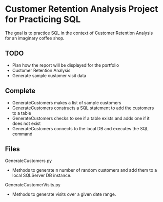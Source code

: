 # Customer Retention Analysis Project for Practicing SQL
The goal is to practice SQL in the context of Customer Retention Analysis for an imaginary coffee shop.

## TODO
- Plan how the report will be displayed for the portfolio  
- Customer Retention Analysis  
- Generate sample customer visit data  

## Complete
- GenerateCustomers makes a list of sample customers  
- GenerateCustomers constructs a SQL statement to add the customers to a table  
- GenerateCustomers checks to see if a table exists and adds one if it does not exist  
- GenerateCustomers connects to the local DB and executes the SQL command  

## Files
GenerateCustomers.py
- Methods to generate n number of random customers and add them to a local SQLServer DB instance.

GenerateCustomerVisits.py
- Methods to generate visits over a given date range.